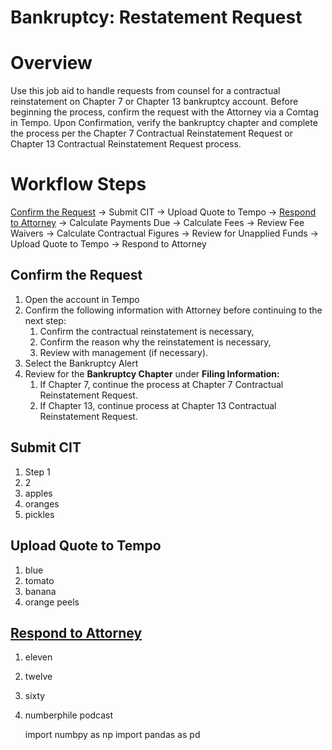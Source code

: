 # Bankruptcy: Restatement Request

# Overview

Use this job aid to handle requests from counsel for a contractual reinstatement on Chapter 7 or Chapter 13 bankruptcy account.  Before beginning the process, confirm the request with the Attorney via a Comtag in Tempo.  Upon Confirmation, verify the bankruptcy chapter and complete the process per the Chapter 7 Contractual Reinstatement Request or Chapter 13 Contractual Reinstatement Request process.

# Workflow Steps

[Confirm the Request](https://paper.dropbox.com/doc/Bankruptcy-Restatement-Request--Acw7kFBaeqdSOGIJ~IuABlgeAg-xj969jAY9zAhM2jH8K5mb#:uid=286313519397113847968965&h2=Step:--Confirm-the-Request) → Submit CIT → Upload Quote to Tempo → [Respond to Attorney](https://paper.dropbox.com/doc/Bankruptcy-Restatement-Request--Acw7kFBaeqdSOGIJ~IuABlgeAg-xj969jAY9zAhM2jH8K5mb#:uid=490448197259794744057465&h2=Respond-to-Attorney) →
Calculate Payments Due → Calculate Fees → Review Fee Waivers →
Calculate Contractual Figures → Review for Unapplied Funds → Upload Quote to Tempo →
Respond to Attorney

## Confirm the Request
1. Open the account in Tempo
2. Confirm the following information with Attorney before continuing to the next step:
    1. Confirm the contractual reinstatement is necessary,
    2. Confirm the reason why the reinstatement is necessary,
    3. Review with management (if necessary).
3. Select the Bankruptcy Alert 
1. Review for the **Bankruptcy Chapter** under **Filing Information:**
    1. If Chapter 7, continue the process at Chapter 7 Contractual Reinstatement Request.
    2. If Chapter 13, continue process at Chapter 13 Contractual Reinstatement Request.
## Submit CIT
1. Step 1
2. 2
3. apples
4. oranges
5. pickles
## Upload Quote to Tempo
1. blue
2. tomato
3. banana
4. orange peels
## [Respond to Attorney](https://paper.dropbox.com/doc/Bankruptcy-Restatement-Request--Acw7kFBaeqdSOGIJ~IuABlgeAg-xj969jAY9zAhM2jH8K5mb#:uid=402632934367692725574161&h2=Workflow-Steps)
1. eleven
2. twelve
3. sixty
4. numberphile podcast




    import numbpy as np
    import pandas as pd
    

